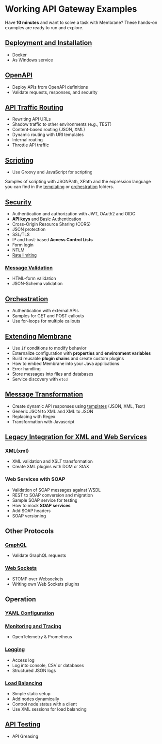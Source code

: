 # Working API Gateway Examples

Have **10 minutes** and want to solve a task with Membrane? These hands-on examples are ready to run and explore.

## [Deployment and Installation](deployment)

* Docker 
* As Windows service

## [OpenAPI](openapi)

* Deploy APIs from OpenAPI definitions
* Validate requests, responses, and security

## [API Traffic Routing](routing-traffic)

* Rewriting API URLs
* Shadow traffic to other environments (e.g., TEST)
* Content-based routing (JSON, XML)
* Dynamic routing with URI templates
* Internal routing
* Throttle API traffic

## [Scripting](scripting)

* Use Groovy and JavaScript for scripting

Samples of scripting with JSONPath, XPath and the expression language you can find in the [templating](templating) or [orchestration](orchestration) folders.

## [Security](security)

* Authentication and authorization with JWT, OAuth2 and OIDC
* **API keys** and Basic Authentication
* Cross-Origin Resource Sharing (CORS)
* JSON protection
* SSL/TLS
* IP and host-based **Access Control Lists**
* Form login
* NTLM
* [Rate limiting](rate-limiting) 

### [Message Validation](validation)

* HTML-form validation
* JSON-Schema validation

## [Orchestration](orchestration)

* Authentication with external APIs
* Samples for GET and POST callouts
* Use for-loops for multiple callouts

## [Extending Membrane](extending-membrane)

* Use `if` conditions to modify behavior
* Externalize configuration with **properties** and **environment variables**
* Build reusable **plugin chains** and create custom plugins
* How to embed Membrane into your Java applications 
* Error handling
* Store messages into files and databases
* Service discovery with `etcd`



## [Message Transformation](message-transformation)

* Create dynamic API responses using [templates](templating) (JSON, XML, Text)
* Generic JSON to XML and XML to JSON
* Replacing with Regex
* Transformation with Javascript

## [Legacy Integration for XML and Web Services](web-services-soap)

### XML(xml)

* XML validation and XSLT transformation
* Create XML plugins with DOM or StAX

### Web Services with SOAP

* Validation of SOAP messages against WSDL
* REST to SOAP conversion and migration
* Sample SOAP service for testing
* How to mock **SOAP services** 
* Add SOAP headers
* SOAP versioning

## Other Protocols

### [GraphQL](graphql)

* Validate GraphQL requests

### [Web Sockets](websockets)

* STOMP over Websockets
* Writing own Web Sockets plugins

## Operation

### [YAML Configuration](yaml-configuration)

### [Monitoring and Tracing](monitoring-tracing)

* OpenTelemetry & Prometheus

### [Logging](logging)

* Access log
* Log into console, CSV or databases
* Structured JSON logs

### [Load Balancing](loadbalancing)

* Simple static setup
* Add nodes dynamically
* Control node status with a client
* Use XML sessions for load balancing

## [API Testing](api-testing)
  
* API Greasing
